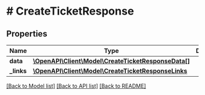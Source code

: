 # # CreateTicketResponse

## Properties

Name | Type | Description | Notes
------------ | ------------- | ------------- | -------------
**data** | [**\OpenAPI\Client\Model\CreateTicketResponseData[]**](CreateTicketResponseData.md) |  |
**_links** | [**\OpenAPI\Client\Model\CreateTicketResponseLinks**](CreateTicketResponseLinks.md) |  |

[[Back to Model list]](../../README.md#models) [[Back to API list]](../../README.md#endpoints) [[Back to README]](../../README.md)
